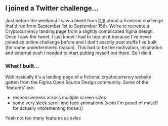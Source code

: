 ## I joined a Twitter challenge...

Just before the weekend I saw a tweet from [Gift](https://twitter.com/codingossy/status/1565239107034439681?t=kBAVzGsASdXAe7PhFWmQ-A&s=19) about a frontend challenge that'd run from September 1st to September 15th. We're to recreate a Cryptocurrency landing page from a slightly complicated figma design. Once I saw the tweet, I just knew I had to hop on it because I've never joined an online challenge before and I don't exactly post stuffs I've built (for some undertermined reason). This had to be the motivation, inspiration and external push I needed to start putting myself out there. So I did it.

### What I built...

Well basically it's a landing page of a fictional cryptocurrency website gotten from the Figma Open Source Design community. Some of the 'features' are:

- responsiveness across multiple screen sizes
- some very sleek scroll and fade animations (yeah I'm proud of myself for actually implementing those:))

Yeah not too many features as exlec